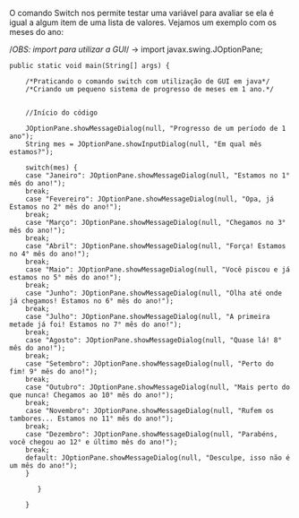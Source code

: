 O comando Switch nos permite testar uma variável para avaliar se ela é igual a algum item de uma lista de valores.
Vejamos um exemplo com os meses do ano:

/*OBS: import para utilizar a GUI*/ ->
  import javax.swing.JOptionPane;


	public static void main(String[] args) {
		
        /*Praticando o comando switch com utilização de GUI em java*/
        /*Criando um pequeno sistema de progresso de meses em 1 ano.*/
		

        //Início do código

		JOptionPane.showMessageDialog(null, "Progresso de um período de 1 ano");
		String mes = JOptionPane.showInputDialog(null, "Em qual mês estamos?");
		
		switch(mes) {
     	case "Janeiro": JOptionPane.showMessageDialog(null, "Estamos no 1° mês do ano!");
		break;
		case "Fevereiro": JOptionPane.showMessageDialog(null, "Opa, já Estamos no 2° mês do ano!");
		break;
		case "Março": JOptionPane.showMessageDialog(null, "Chegamos no 3° mês do ano!");
		break;
		case "Abril": JOptionPane.showMessageDialog(null, "Força! Estamos no 4° mês do ano!");
		break;
		case "Maio": JOptionPane.showMessageDialog(null, "Você piscou e já estamos no 5° mês do ano!");
		break;
		case "Junho": JOptionPane.showMessageDialog(null, "Olha até onde já chegamos! Estamos no 6° mês do ano!");
		break;
		case "Julho": JOptionPane.showMessageDialog(null, "A primeira metade já foi! Estamos no 7° mês do ano!");
		break;
		case "Agosto": JOptionPane.showMessageDialog(null, "Quase lá! 8° mês do ano!");
		break;
		case "Setembro": JOptionPane.showMessageDialog(null, "Perto do fim! 9° mês do ano!");
		break;
		case "Outubro": JOptionPane.showMessageDialog(null, "Mais perto do que nunca! Chegamos ao 10° mês do ano!");
		break;
		case "Novembro": JOptionPane.showMessageDialog(null, "Rufem os tambores... Estamos no 11° mês do ano!");
		break;
		case "Dezembro": JOptionPane.showMessageDialog(null, "Parabéns, você chegou ao 12° e último mês do ano!");
		break;
		default: JOptionPane.showMessageDialog(null, "Desculpe, isso não é um mês do ano!");
		}
	      
           }	
	 
	    }
